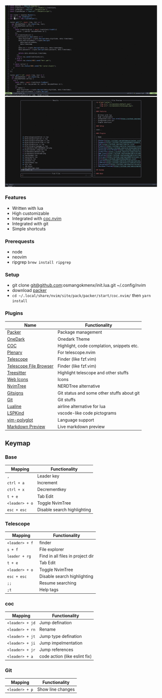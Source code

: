 <p align="center">
    <img src="./screenshots/default.jpeg">
    <img src="./screenshots/telescope.jpeg">
</p>

### Features

- Written with lua
- High customizable
- Integrated with [coc.nvim](https://github.com/neoclide/coc.nvim)
- Integrated with git
- Simple shortcuts


### Prerequests 
- node
- neovim
- ripgrep `brew install ripgrep`

### Setup
- git clone git@github.com:osmangokmenx/init.lua.git ~/.config/nvim
- download [packer](https://github.com/wbthomason/packer.nvim)
- `cd ~/.local/share/nvim/site/pack/packer/start/coc.nvim/` then `yarn install`


### Plugins

| Name                                                                                    | Functionality                              |
| --------------------------------------------------------------------------------------- | ------------------------------------------ |
| [Packer](https://github.com/wbthomason/packer.nvim)                                     | Package management                         |
| [OneDark](https://github.com/osmangokmenx/onedark.vim)                                  | Onedark Theme                              |
| [COC](https://github.com/neoclide/coc.nvim)                                             | Highlight, code complation, snippets etc.  |
| [Plenary](https://github.com/nvim-lua/plenary.nvim)                                     | For telescope.nvim                         |
| [Telescope](https://github.com/nvim-telescope/telescope.nvim)                           | Finder (like fzf.vim)                      |
| [Telescope File Browser](https://github.com/nvim-telescope/telescope-file-browser.nvim) | Finder (like fzf.vim)                      |
| [Treesitter](https://github.com/nvim-treesitter/nvim-treesitter)                        | Highlight telescope and other stuffs       |
| [Web Icons](https://github.com/kyazdani48/nvim-web-devicons)                            | Icons                                      |
| [NvimTree](https://github.com/kyazdani48/nvim-tree.lua)                                 | NERDTree alternative                       |
| [Gitsigns](https://github.com/lewis6997/gitsigns.nvim)                                  | Git status and some other stuffs about git |
| [Git](https://github.com/dinhhuy264/git.nvim)                                           | Git stuffs                                 |
| [Lualine](https://github.com/nvim-lualine/lualine.nvim)                                 | airline alternative for lua                |
| [LSPKind](https://github.com/onsails/lspkind-nvim)                                      | vscode-like code pictograms                |
| [vim-polyglot](https://github.com/sheerun/vim-polyglot)                                 | Language support                           |
| [Markdown Preview](https://github.com/iamcco/markdown-preview.nvim)                     | Live markdown preview                      |

## Keymap

### Base

| Mapping        | Functionality               |
| -------------- | --------------------------- |
| `,`            | Leader key                  |
| `ctrl + a`     | Increment                   |
| `ctrl + x `    | Decrementkey                |
| `t + e`        | Tab Edit                    |
| `<leader> + o` | Toggle NvimTree             |
| `esc + esc`    | Disable search highlighting |

### Telescope

| Mapping         | Functionality                    |
| --------------- | -------------------------------- |
| `<leader> + f ` | finder                           |
| `s + f`         | File explorer                    |
| `leader + rg `  | Find in all files in project dir |
| `t + e`         | Tab Edit                         |
| `<leader> + o`  | Toggle NvimTree                  |
| `esc + esc`     | Disable search highlighting      |
| `;;`            | Resume searching                 |
| `;t`            | Help tags                        |

### coc

| Mapping         | Functionality                 |
| --------------- | ----------------------------- |
| `<leader> + jd` | Jump defination               |
| `<leader> + rn` | Rename                        |
| `<leader> + jt` | Jump type defination          |
| `<leader> + ji` | Jump impelmentation           |
| `<leader> + jr` | Jump references               |
| `<leader> + a`  | code action (like eslint fix) |

### Git

| Mapping        | Functionality     |
| -------------- | ----------------- |
| `<leader> + p` | Show line changes |
